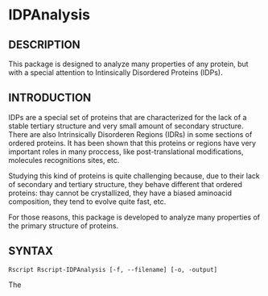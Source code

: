# IDPAnalysis

## DESCRIPTION

This package is designed to analyze many properties of any protein, but with a special attention to Intinsically Disordered Proteins (IDPs). 

## INTRODUCTION

IDPs are a special set of proteins that are characterized for the lack of a stable tertiary structure and very small amount of secondary structure. There are also Intrinsically Disorderen Regions (IDRs) in some sections of ordered proteins. It has been shown that this proteins or regions have very important roles in many proccess, like post-translational modifications, molecules recognitions sites, etc.

Studying this kind of proteins is quite challenging because, due to their lack of secondary and tertiary structure, they behave different that ordered proteins: thay cannot be crystallized, they have a biased aminoacid composition, they tend to evolve quite fast, etc.

For those reasons, this package is developed to analyze many properties of the primary structure of proteins.

## SYNTAX

	Rscript Rscript-IDPAnalysis [-f, --filename] [-o, -output]

The   
